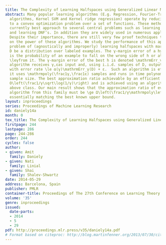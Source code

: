 ```yaml
---
title: The Complexity of Learning Halfspaces using Generalized Linear Methods
abstract: Many popular learning algorithms (E.g. Regression, Fourier-Transform based
  algorithms, Kernel SVM and Kernel ridge regression) operate by reducing the problem
  to a convex optimization problem over a set of functions. These methods offer the
  currently best approach to several central problems such as learning half spaces
  and learning DNF’s. In addition they are widely used in numerous application domains.
  Despite their importance, there are still very few proof techniques to show limits
  on the power of these algorithms. We study the performance of this approach in the
  problem of (agnostically and improperly) learning halfspaces with margin γ. Let
  D be a distribution over labeled examples. The γ-margin error of a hyperplane h
  is the probability of an example to fall on the wrong side of h or at a distance
  \leγfrom it. The γ-margin error of the best h is denoted \mathrmErr_γ(D).  An α(γ)-approximation
  algorithm receives γ,εas input and, using i.i.d. samples of D, outputs a classifier
  with error rate \le α(γ)\mathrmErr_γ(D) + ε.  Such an algorithm is efficient if
  it uses \mathrmpoly(\frac1γ,\frac1ε) samples and runs in time polynomial in the
  sample size. The best approximation ratio achievable by an efficient algorithm is
  O\left(\frac1/γ\sqrt\log(1/γ)\right) and is achieved using an algorithm from the
  above class. Our main result shows that the approximation ratio of every efficient
  algorithm from this family must be \ge Ω\left(\frac1/γ\mathrmpoly\left(\log\left(1/γ\right)\right)\right),
  essentially matching the best known upper bound.
layout: inproceedings
series: Proceedings of Machine Learning Research
id: daniely14a
month: 0
tex_title: The Complexity of Learning Halfspaces using Generalized Linear Methods
firstpage: 244
lastpage: 286
page: 244-286
order: 244
cycles: false
author:
- given: Amit
  family: Daniely
- given: Nati
  family: Linial
- given: Shai
  family: Shalev-Shwartz
date: 2014-05-29
address: Barcelona, Spain
publisher: PMLR
container-title: Proceedings of The 27th Conference on Learning Theory
volume: '35'
genre: inproceedings
issued:
  date-parts:
  - 2014
  - 5
  - 29
pdf: http://proceedings.mlr.press/v35/daniely14a.pdf
# Format based on citeproc: http://blog.martinfenner.org/2013/07/30/citeproc-yaml-for-bibliographies/
---
```

